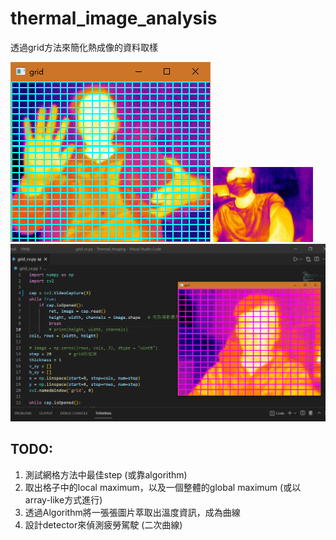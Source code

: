 # thermal_image_analysis
透過grid方法來簡化熱成像的資料取樣
<!-- ![grid_thermal.png](grid_thermal.png) -->
![step_50.png](step_50.png)
![flir.jpg](flir.jpg)
![grid_flir.png](grid_flir.png)

## TODO:
1. 測試網格方法中最佳step  (或靠algorithm)
2. 取出格子中的local maximum，以及一個整體的global maximum (或以array-like方式進行)
3. 透過Algorithm將一張張圖片萃取出溫度資訊，成為曲線
4. 設計detector來偵測疲勞駕駛 (二次曲線)
